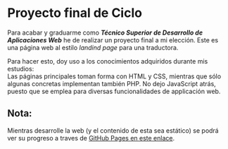 # Proyecto final de Ciclo

Para acabar y graduarme como ***Técnico Superior de Desarrollo de Aplicaciones Web*** he de realizar un proyecto final a mi elección.
Este es una página web al estilo *landind page* para una traductora.  

Para hacer esto, doy uso a los conocimientos adquiridos durante mis estudios:  
Las páginas principales toman forma con HTML y CSS, mientras que sólo algunas concretas implementan también PHP.
No dejo JavaScript atrás, puesto que se emplea para diversas funcionalidades de applicación web.

## Nota:
Mientras desarrolle la web (y el contenido de esta sea estático) se podrá ver su progreso a traves de [GitHub Pages en este enlace](https://angelidito.github.io/Proyecto-final-DAW/).
